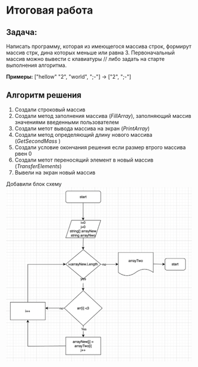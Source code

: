 # Итоговая работа

## Задача:

Написать программу, которая из имеющегося массива строк, формирут массив стрк, дина которых меньше или равна 3. Первоначальный массив можно вывести с клавиатуры
// либо задать на старте выполнения алгоритма.

**Примеры:** ["hellow" "2", "world", ";-"] -> ["2", ";-"]

## Алгоритм решения

1. Создали строковый массив
2. Создали метод заполнения массива (*FillArray*), заполняющий массив значениями введенными пользователем
3. Создали метот вывода массива на экран (*PrintArray*)
4. Создали метод определяющий длину нового массива (*GetSecondMass* )
5. Создали условие окончания решения если размер втрого массива рвен 0
6. Создали метот переносящий элемент в новый массив (*TransferElements*)
7. Вывели на экран новый массив

Добавили блок схему
![блок-схема](./shema/BlockShema.png)